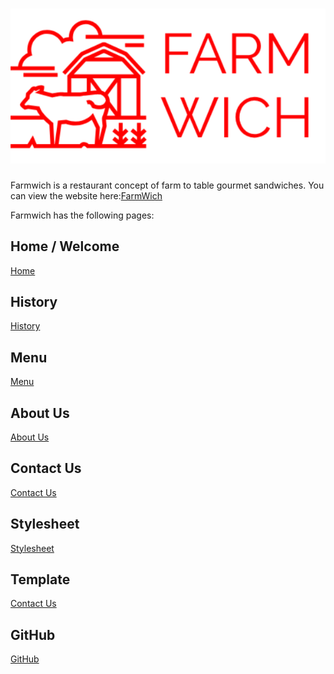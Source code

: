 # ![logo](https://github.com/perrautc/farmwich/blob/master/images/Farmwich.png)

Farmwich is a restaurant concept of farm to table gourmet sandwiches. You can view the website here:[FarmWich](https://perrautc.github.io/farmwich/)

Farmwich has the following pages:

## Home / Welcome
[Home](https://perrautc.github.io/farmwich/index.html)

## History
[History](https://perrautc.github.io/farmwich/history.html)

## Menu
[Menu](https://perrautc.github.io/farmwich/menu.html)

## About Us
[About Us](https://perrautc.github.io/farmwich/aboutus.html)

## Contact Us
[Contact Us](https://perrautc.github.io/farmwich/contactus.html)

## Stylesheet
[Stylesheet](https://perrautc.github.io/farmwich/styles.css)

## Template
[Contact Us](https://perrautc.github.io/farmwich/template.html)

## GitHub
[GitHub](https://github.com/perrautc/farmwich)
